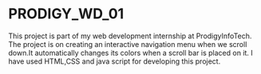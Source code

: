 # PRODIGY_WD_01
This project is part of my web development internship at ProdigyInfoTech. 
The project is on creating an interactive navigation menu when we scroll down.It automatically changes its colors when a scroll bar is placed on it.
I have used HTML,CSS and java script for developing this project.
